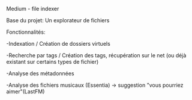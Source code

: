 Medium - file indexer

Base du projet: Un explorateur de fichiers

Fonctionnalités:

-Indexation / Création de dossiers virtuels

-Recherche par tags / Création des tags, récupération sur le net (ou déjà existant sur certains types de fichier)

-Analyse des métadonnées 

-Analyse des fichiers musicaux (Essentia) -> suggestion "vous pourriez aimer"(LastFM)
